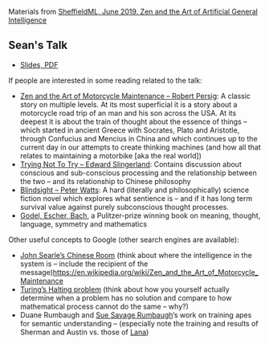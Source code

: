 Materials from [SheffieldML, June 2019. Zen and the Art of Artificial General Intelligence](https://www.meetup.com/sheffieldml/events/261292554/)

## Sean's Talk
- [Slides, PDF](https://github.com/ShefML/2019-06-zen-and-the-art-of-agi/blob/master/Zen%20and%20the%20art%20of%20Artificial%20General%20Intelligence.pdf)

If people are interested in some reading related to the talk:
 
- [Zen and the Art of Motorcycle Maintenance – Robert Persig](https://en.wikipedia.org/wiki/Zen_and_the_Art_of_Motorcycle_Maintenance): A classic story on multiple levels. At its most superficial it is a story about a motorcycle road trip of an man and his son across the USA. At its deepest it is about the train of thought about the essence of things – which started in ancient Greece with Socrates, Plato and Aristotle, through Confucius and Mencius in China and which continues up to the current day in our attempts to create thinking machines (and how all that relates to maintaining a motorbike [aka the real world])
- [Trying Not To Try – Edward Slingerland](https://smile.amazon.co.uk/Trying-Not-Try-Science-Spontaneity/dp/0770437613): Contains discussion about conscious and sub-conscious processing and the relationship between the two – and its relationship to Chinese philosophy
- [Blindsight – Peter Watts](https://en.wikipedia.org/wiki/Blindsight_(Watts_novel)): A hard (literally and philosophically) science fiction novel which explores what sentience is – and if it has long term survival value against purely subconscious thought processes.
- [Godel, Escher, Bach](https://en.wikipedia.org/wiki/G%C3%B6del,_Escher,_Bach), a Pulitzer-prize winning book on meaning, thought, language, symmetry and mathematics
 
Other useful concepts to Google (other search engines are available):
- [John Searle’s Chinese Room](https://plato.stanford.edu/entries/chinese-room/) (think about where the intelligence in the system is – include the recipient of the message)https://en.wikipedia.org/wiki/Zen_and_the_Art_of_Motorcycle_Maintenance
- [Turing’s Halting problem](https://en.wikipedia.org/wiki/Halting_problem) (think about how you yourself actually determine when a problem has no solution and compare to how mathematical process cannot do the same – why?)
- Duane Rumbaugh and [Sue Savage Rumbaugh](https://en.wikipedia.org/wiki/Sue_Savage-Rumbaugh)’s work on training apes for semantic understanding – (especially note the training and results of Sherman and Austin vs. those of [Lana](https://en.wikipedia.org/wiki/Lana_(chimpanzee)))
